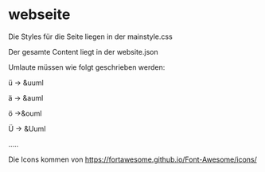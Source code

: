 # webseite
Die Styles für die Seite liegen in der mainstyle.css

Der gesamte Content liegt in der website.json

Umlaute müssen wie folgt geschrieben werden:

ü -> &uuml

ä -> &auml

ö ->&ouml

Ü -> &Uuml

.....

Die Icons kommen von https://fortawesome.github.io/Font-Awesome/icons/
